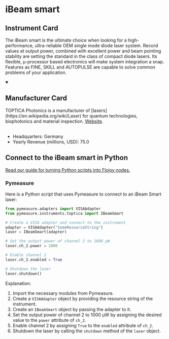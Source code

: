 
# iBeam smart

## Instrument Card

The iBeam smart is the ultimate choice when looking for a high-performance, ultra-reliable OEM single mode diode laser system. Record values at output power, combined with excellent power and beam pointing stability are setting the standard in the class of compact diode lasers. Its flexible, µ-processor based electronics will make system integration a snap. Features as FINE, SKILL and AUTOPULSE are capable to solve common problems of your application.

<details open>
<summary><h2>Manufacturer Card</h2></summary>
TOPTICA Photonics is a manufacturer of [lasers](https://en.wikipedia.org/wiki/Laser) for quantum technologies, biophotonics and material inspection. <a href=https://www.toptica.com/>Website</a>.
<br><br>
<ul>
  <li>Headquarters: Germany</li>
  <li>Yearly Revenue (millions, USD): 75.0</li>
</ul>
</details>

## Connect to the iBeam smart in Python

[Read our guide for turning Python scripts into Flojoy nodes.](https://docs.flojoy.ai/custom-nodes/creating-custom-node/)


### Pymeasure

Here is a Python script that uses Pymeasure to connect to an iBeam Smart laser:

```python
from pymeasure.adapters import VISAAdapter
from pymeasure.instruments.toptica import IBeamSmart

# Create a VISA adapter and connect to the instrument
adapter = VISAAdapter("SomeResourceString")
laser = IBeamSmart(adapter)

# Set the output power of channel 2 to 1000 µW
laser.ch_2.power = 1000

# Enable channel 2
laser.ch_2.enabled = True

# Shutdown the laser
laser.shutdown()
```

Explanation:
1. Import the necessary modules from Pymeasure.
2. Create a `VISAAdapter` object by providing the resource string of the instrument.
3. Create an `IBeamSmart` object by passing the adapter to it.
4. Set the output power of channel 2 to 1000 µW by assigning the desired value to the `power` attribute of `ch_2`.
5. Enable channel 2 by assigning `True` to the `enabled` attribute of `ch_2`.
6. Shutdown the laser by calling the `shutdown` method of the `laser` object.

